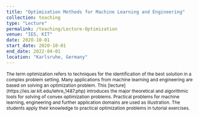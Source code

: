 ```yaml
---
title: "Optimization Methods for Machine Learning and Engineering"
collection: teaching
type: "Lecture"
permalink: /teaching/Lecture-Optimization
venue: "IES, KIT"
date: 2020-10-01
start_date: 2020-10-01
end_date: 2022-04-01
location: "Karlsruhe, Germany"
---
```


<span style="font-size: 0.85em;">
The term optimization refers to techniques for the identification of the best solution in a complex problem setting. Many applications from machine learning and engineering are based on solving an optimization problem. This [lecture](https://ies.iar.kit.edu/lehre_1487.php) introduces the major theoretical and algorithmic tools for solving of convex optimization problems. Practical problems for machine learning, engineering and further application domains are used as illustration. The students apply their knowledge to practical optimization problems in tutorial exercises.
</span>